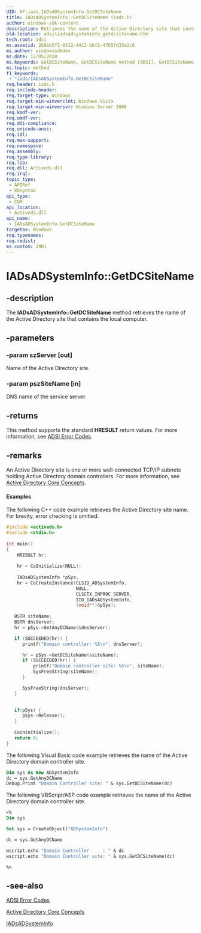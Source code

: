 ```yaml
---
UID: NF:iads.IADsADSystemInfo.GetDCSiteName
title: IADsADSystemInfo::GetDCSiteName (iads.h)
author: windows-sdk-content
description: Retrieves the name of the Active Directory site that contains the local computer.
old-location: adsi\iadsadsysteminfo_getdcsitename.htm
tech.root: adsi
ms.assetid: 2b9bb5f2-8312-4413-bbf2-4765fd33a2c6
ms.author: windowssdkdev
ms.date: 12/05/2018
ms.keywords: GetDCSiteName, GetDCSiteName method [ADSI], GetDCSiteName method [ADSI],IADsADSystemInfo interface, IADsADSystemInfo interface [ADSI],GetDCSiteName method, IADsADSystemInfo.GetDCSiteName, IADsADSystemInfo::GetDCSiteName, _ds_iadsadsysteminfo_getdcsitename, adsi.iadsadsysteminfo__getdcsitename, adsi.iadsadsysteminfo_getdcsitename, iads/IADsADSystemInfo::GetDCSiteName
ms.topic: method
f1_keywords: 
 - "iads/IADsADSystemInfo.GetDCSiteName"
req.header: iads.h
req.include-header: 
req.target-type: Windows
req.target-min-winverclnt: Windows Vista
req.target-min-winversvr: Windows Server 2008
req.kmdf-ver: 
req.umdf-ver: 
req.ddi-compliance: 
req.unicode-ansi: 
req.idl: 
req.max-support: 
req.namespace: 
req.assembly: 
req.type-library: 
req.lib: 
req.dll: Activeds.dll
req.irql: 
topic_type:
 - APIRef
 - kbSyntax
api_type:
 - COM
api_location:
 - Activeds.dll
api_name:
 - IADsADSystemInfo.GetDCSiteName
targetos: Windows
req.typenames: 
req.redist: 
ms.custom: 19H1
---
```


# IADsADSystemInfo::GetDCSiteName


## -description


The <b>IADsADSystemInfo::GetDCSiteName</b> method retrieves the name of the Active Directory site that contains the local computer.


## -parameters




### -param szServer [out]

Name of the Active Directory site.


### -param pszSiteName [in]

DNS name of the service server.


## -returns



This method supports the standard <b>HRESULT</b> return values. For more information, see  <a href="https://docs.microsoft.com/windows/desktop/ADSI/adsi-error-codes">ADSI Error Codes</a>.




## -remarks



An Active Directory site is one or more well-connected TCP/IP subnets holding Active Directory domain controllers. For more information, see  <a href="https://docs.microsoft.com/windows/desktop/AD/core-concepts-of-active-directory-domain-services">Active Directory Core Concepts</a>.


#### Examples

The following C++ code example retrieves the Active Directory site name. For brevity, error checking is omitted.


```cpp
#include <activeds.h>
#include <stdio.h>
 
int main()
{
    HRESULT hr;
 
    hr = CoInitialize(NULL);
 
    IADsADSystemInfo *pSys;
    hr = CoCreateInstance(CLSID_ADSystemInfo,
                          NULL,
                          CLSCTX_INPROC_SERVER,
                          IID_IADsADSystemInfo,
                          (void**)&pSys);
 
   BSTR siteName;
   BSTR dnsServer;
   hr = pSys->GetAnyDCName(&dnsServer);

   if (SUCCEEDED(hr)) {
      printf("Domain controller: %S\n", dnsServer);

      hr = pSys->GetDCSiteName(&siteName);
      if (SUCCEEDED(hr)) {
          printf("Domain controller site: %S\n", siteName);
          SysFreeString(siteName);
      }

      SysFreeString(dnsServer);
   }

 
   if(pSys) {
      pSys->Release();
   }
 
   CoUninitialize();
   return 0;
}
```


The following Visual Basic code example retrieves the name of the Active Directory domain controller site.


```vb
Dim sys As New ADSystemInfo
dc = sys.GetAnyDCName
Debug.Print "Domain Controller site: " & sys.GetDCSiteName(dc)
```


The following VBScript/ASP code example retrieves the name of the Active Directory domain controller site.


```vb
<%
Dim sys

Set sys = CreateObject("ADSystemInfo")

dc = sys.GetAnyDCName

wscript.echo "Domain Controller     : " & dc
wscript.echo "Domain Controller site: " & sys.GetDCSiteName(dc)

%>
```





## -see-also




<a href="https://docs.microsoft.com/windows/desktop/ADSI/adsi-error-codes">ADSI Error Codes</a>



<a href="https://docs.microsoft.com/windows/win32/ad/core-concepts-of-active-directory-domain-services">Active Directory Core Concepts</a>



<a href="https://docs.microsoft.com/windows/desktop/api/iads/nn-iads-iadsadsysteminfo">IADsADSystemInfo</a>
 

 

